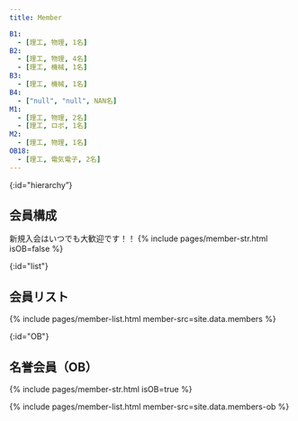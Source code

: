 ```yaml
---
title: Member

B1:
  - [理工, 物理, 1名]
B2:
  - [理工, 物理, 4名]
  - [理工, 機械, 1名]
B3:
  - [理工, 機械, 1名]
B4:
  - ["null", "null", NAN名]
M1:
  - [理工, 物理, 2名]
  - [理工, ロボ, 1名]
M2:
  - [理工, 物理, 1名]
OB18:
  - [理工, 電気電子, 2名]
---
```


{:id="hierarchy”}
## 会員構成

新規入会はいつでも大歓迎です！！
{% include pages/member-str.html isOB=false %}

{:id="list"}
## 会員リスト

{% include pages/member-list.html member-src=site.data.members %}


{:id="OB"}
## 名誉会員（OB）

{% include pages/member-str.html isOB=true %}

{% include pages/member-list.html member-src=site.data.members-ob %}
